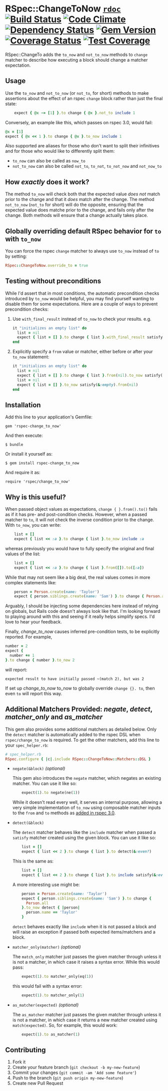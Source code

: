# RSpec::ChangeToNow [`rdoc`](http://rubydoc.info/github/dontfidget/rspec-change_to_now/) [![Build Status](https://travis-ci.org/dontfidget/rspec-change_to_now.png)](https://travis-ci.org/dontfidget/rspec-change_to_now) [![Code Climate](https://codeclimate.com/github/dontfidget/rspec-change_to_now/badges/gpa.svg)](https://codeclimate.com/github/dontfidget/rspec-change_to_now) [![Dependency Status](https://gemnasium.com/dontfidget/rspec-change_to_now.svg)](https://gemnasium.com/dontfidget/rspec-change_to_now) [![Gem Version](https://badge.fury.io/rb/rspec-change_to_now.svg)](http://badge.fury.io/rb/rspec-change_to_now) [![Coverage Status](https://coveralls.io/repos/dontfidget/rspec-change_to_now/badge.png?branch=master)](https://coveralls.io/r/dontfidget/rspec-change_to_now?branch=master) [![Test Coverage](https://codeclimate.com/github/dontfidget/rspec-change_to_now/badges/coverage.svg)](https://codeclimate.com/github/dontfidget/rspec-change_to_now)

RSpec::ChangeTo adds the `to_now` and `not_to_now` methods to `change` matcher to describe how executing a block should change a matcher expectation.

## Usage

Use the `to_now` and `not_to_now` (or `not_to`, for short) methods to make assertions about the effect of an rspec `change` block rather than just the final state:

```ruby
    expect { @x -= [1] }.to change { @x }.not_to include 1
```

Conversely, an example like this, which passes on rspec 3.0, would fail:

```ruby
@x = [1]  
expect { @x << 1 }.to change { @x }.to_now include 1
```

Also supported are aliases for those who don't want to split their infinitives and for those who would like to differently split them:

* `to_now` can also be called as `now_to`
* `not_to_now` can also be called `not_to`, `to_not`, `to_not_now` and `not_now_to` 

## How *exactly* does it work?

The method `to_now` will check both that the expected value *does not* match prior to the change and that it *does* match after the change.  The method `not_to_now` (`not_to` for short) will do the opposite, ensuring that the expected value does matche prior to the change, and fails only after the change.  Both methods will ensure that a change actually takes place.

## Globally overriding default RSpec behavior for `to` with `to_now`

You can force the rspec `change` matcher to always use `to_now` instead of `to` by setting:

```ruby
RSpec::ChangeToNow.override_to = true
```

## Testing without preconditions

While I'd assert that in most conditions, the automatic precondition checks introduced by `to_now` would be helpful, you may find yourself wanting to disable them for some expectations.  Here are a couple of ways to prevent precondition checks:

1. Use `with_final_result` instead of `to_now` to check your results.  e.g.

    ```ruby
    it "initializes an empty list" do
      list = nil
      expect { list = [] }.to change { list }.with_final_result satisfy(&:empty)  
    end
    ```

1. Explicitly specify a `from` value or matcher, either before or after your `to_now` statement:

    ```ruby
    it "initializes an empty list" do
      list = nil
      expect { list = [] }.to change { list }.from(nil).to_now satisfy(&:empty)
      list = nil
      expect { list = [] }.to_now satisfy(&:empty).from(nil)  
    end
    ```

## Installation

Add this line to your application's Gemfile:

    gem 'rspec-change_to_now'

And then execute:

    $ bundle

Or install it yourself as:

    $ gem install rspec-change_to_now

And require it as:

    require 'rspec/change_to_now'

## Why is this useful?

When passed object values as expectations, `change { }.from().to()` fails as if it has pre- and post-condition checks.  However, when a passed matcher to `to`, it will not check the inverse condition prior to the change.  With `to_now`, you can write:

```ruby
    list = []
    expect { list << :a }.to change { list }.to_now include :a
```

 whereas previously you would have to fully specify the original and final values of the list: 

```ruby
    list = []
    expect { list << :a }.to change { list }.from([]).to([:a])
```

While that may not seem like a big deal, the real values comes in more complex statements like:

```ruby
    person = Person.create(name: 'Taylor')
    expect { person.siblings.create(name: 'Sam') }.to change { Person.all.map(&:name) }.to_now include('Taylor')
```

Arguably, I should be injecting some dependencies here instead of relying on globals, but Rails code doesn't always look like that.  I'm looking forward to playing around with this and seeing if it really helps simplify specs.  I'd love to hear your feedback.

Finally, *change_to_now* causes inferred pre-condition tests, to be explicitly reported.  For example,

```ruby
number = 2
expect {
  number += 1
}.to change { number }.to_now 2
```

will report:
 
    expected result to have initially passed ~(match 2), but was 2
    
If set up *change_to_now* to_now to globally override `change {}. to`, then even `to` will report this way.

## Additional Matchers Provided: *negate*, *detect*, *matcher_only* and *as_matcher*  

This gem also provides some additional matchers as detailed below.  Only the `detect` matcher is automatically added to the rspec DSL when `rspec/change_to_now` is required.  To get the other matchers, add this line to your `spec_helper.rb`:

```ruby
# spec_helper.rb
RSpec.configure { |c|.include RSpec::ChangeToNow::Matchers::DSL }
```

* `negate(&block)` *(optional)*

    This gem also introduces the `negate` matcher, which negates an existing matcher.  You can use it like so:


    ```ruby
        expect(1).to negate(ne(1))
    ```
    
    While it doesn't read every well, it serves an internal purpose, allowing a very simple implementation of `to_now` using composable matcher inputs to the `from` and `to` methods as [added in rspec 3.0](http://myronmars.to/n/dev-blog/2014/01/new-in-rspec-3-composable-matchers).
    
* `detect(&block)`

    The `detect` matcher behaves like the `include` matcher when passed a `satisfy` matcher created using the given block.  You can use it like so:
    
    ```ruby
        list = []
        expect { list << 2 }.to change { list }.to detect(&:even?)
    ```
    
    This is the same as:
    
    ```ruby
        list = []
        expect { list << 2 }.to change { list }.to include satisfy(&:even?)
    ```
    
    A more interesting use might be:
    
    ```ruby
        person = Person.create(name: 'Taylor')
        expect { person.siblings.create(name: 'Sam') }.to change {
          Person.all
        }.to_now detect { |person|
          person.name == 'Taylor'
        }
    ```

    `detect` behaves exactly like `include` when it is not passed a block and will raise an exception if passed both expected items/matchers and a block.

* `matcher_only(matcher)` *(optional)*

    The `match_only` matcher just passes the given matcher through unless it is not a matcher, in which case it raises a syntax error.  While this would pass:

    ```ruby
        expect(1).to matcher_only(eq(1))
    ```
    
    this would fail with a syntax error:
    
    ```ruby
        expect(1).to matcher_only(1)
    ```
    
* `as_matcher(expected)` *(optional)*

    The `as_matcher` matcher just passes the given matcher through unless it is not a matcher, in which case it returns a new matcher created using `match(expected)`.  So, for example, this would work:
    
    ```ruby
        expect(1).to as_matcher(1)
    ```

## Contributing

1. Fork it
2. Create your feature branch (`git checkout -b my-new-feature`)
3. Commit your changes (`git commit -am 'Add some feature'`)
4. Push to the branch (`git push origin my-new-feature`)
5. Create new Pull Request
